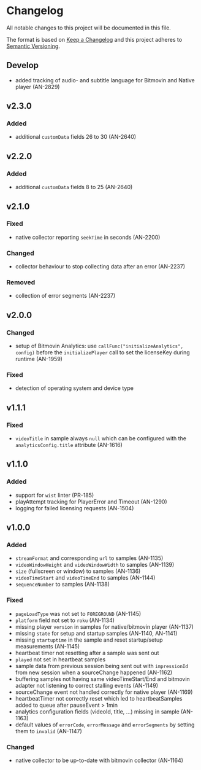 # Changelog

All notable changes to this project will be documented in this file.

The format is based on [Keep a Changelog](http://keepachangelog.com/)
and this project adheres to [Semantic Versioning](http://semver.org/).

## Develop

- added tracking of audio- and subtitle language for Bitmovin and Native player (AN-2829)

## v2.3.0

### Added

- additional `customData` fields 26 to 30 (AN-2640)

## v2.2.0

### Added

- additional `customData` fields 8 to 25 (AN-2640)

## v2.1.0

### Fixed

- native collector reporting `seekTime` in seconds (AN-2200)

### Changed

- collector behaviour to stop collecting data after an error (AN-2237)

### Removed

- collection of error segments (AN-2237)

## v2.0.0

### Changed

- setup of Bitmovin Analytics: use `callFunc("initializeAnalytics", config)` before the `initializePlayer` call to set the licenseKey during runtime (AN-1959)

### Fixed

- detection of operating system and device type

## v1.1.1

### Fixed

- `videoTitle` in sample always `null` which can be configured with the `analyticsConfig.title` attribute (AN-1616)

## v1.1.0

### Added

- support for `wist` linter (PR-185)
- playAttempt tracking for PlayerError and Timeout (AN-1290)
- logging for failed licensing requests (AN-1504)

## v1.0.0

### Added

- `streamFormat` and corresponding `url` to samples (AN-1135)
- `videoWindowHeight` and `videoWindowWidth` to samples (AN-1139)
- `size` (fullscreen or window) to samples (AN-1136)
- `videoTimeStart` and `videoTimeEnd` to samples (AN-1144)
- `sequenceNumber` to samples (AN-1138)

### Fixed

- `pageLoadType` was not set to `FOREGROUND` (AN-1145)
- `platform` field not set to `roku` (AN-1134)
- missing player `version` in samples for native/bitmovin player (AN-1137)
- missing `state` for setup and startup samples (AN-1140, AN-1141)
- missing `startuptime` in the sample and reset startup/setup measurements (AN-1145)
- heartbeat timer not resetting after a sample was sent out
- `played` not set in heartbeat samples
- sample data from previous session being sent out with `impressionId` from new session when a sourceChange happened (AN-1162)
- buffering samples not having same videoTimeStart/End and bitmovin adapter not listening to correct stalling events (AN-1149)
- sourceChange event not handled correctly for native player (AN-1169)
- heartbeatTimer not correctly reset which led to heartbeatSamples added to queue after pauseEvent > 1min
- analytics configuration fields (videoId, title, ...) missing in sample (AN-1163)
- default values of `errorCode`, `errorMessage` and `errorSegments` by setting them to `invalid` (AN-1147)

### Changed

- native collector to be up-to-date with bitmovin collector (AN-1164)
